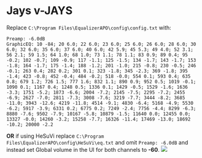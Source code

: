 # Jays v-JAYS
Replace `C:\Program Files\EqualizerAPO\config\config.txt` with:
```
Preamp: -6.0dB
GraphicEQ: 10 -84; 20 6.0; 22 6.0; 23 6.0; 25 6.0; 26 6.0; 28 6.0; 30 6.0; 32 6.0; 35 6.0; 37 6.0; 40 6.0; 42 5.9; 45 5.3; 49 4.0; 52 3.1; 56 2.1; 59 1.5; 64 1.0; 68 1.0; 73 1.1; 78 1.1; 83 0.9; 89 0.4; 95 -0.2; 102 -0.7; 109 -0.9; 117 -1.1; 125 -1.5; 134 -1.7; 143 -1.7; 153 -1.8; 164 -1.7; 175 -1.4; 188 -1.2; 201 -1.0; 215 -0.8; 230 -0.5; 246 -0.1; 263 0.4; 282 0.2; 301 0.1; 323 -1.8; 345 -2.3; 369 -1.8; 395 -1.4; 423 -0.8; 452 -0.4; 484 -0.2; 518 -0.0; 554 0.1; 593 0.4; 635 0.8; 679 1.2; 726 1.5; 777 1.6; 832 1.1; 890 0.9; 952 0.5; 1019 -0.1; 1090 0.1; 1167 0.4; 1248 0.5; 1336 0.1; 1429 -0.5; 1529 -1.6; 1636 -3.3; 1751 -5.2; 1873 -6.6; 2004 -7.2; 2145 -7.5; 2295 -7.2; 2455 -6.9; 2627 -7.0; 2811 -7.3; 3008 -7.6; 3219 -7.7; 3444 -8.2; 3685 -11.0; 3943 -12.6; 4219 -11.8; 4514 -9.1; 4830 -6.4; 5168 -4.9; 5530 -6.2; 5917 -3.9; 6331 0.2; 6775 0.2; 7249 -2.4; 7756 -4.4; 8299 -6.3; 8880 -7.6; 9502 -7.9; 10167 -5.8; 10879 -1.5; 11640 0.0; 12455 0.0; 13327 -0.0; 14260 -3.2; 15258 -7.7; 16326 -11.4; 17469 -13.0; 18692 -10.2; 20000 -2.2
```
**OR** if using HeSuVi replace `C:\Program Files\EqualizerAPO\config\HeSuVi\eq.txt` and omit `Preamp: -6.0dB` and instead set Global volume in the UI for both channels to **-60**.
![](https://raw.githubusercontent.com/jaakkopasanen/AutoEq/master/results/Sonoma%20Model%20One/innerfidelity/onear/Jays%20v-JAYS/Jays%20v-JAYS.png)